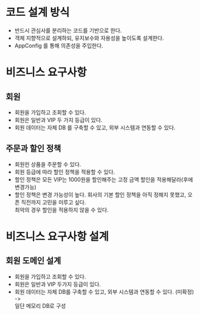 # 코드 설계 방식

* 반드시 관심사를 분리하는 코드를 기반으로 한다.
* 객체 지향적으로 설계하되, 유지보수와 자용성을 높이도록 설계한다.
* AppConfig 를 통해 의존성을 주입한다.


# 비즈니스 요구사항

## 회원
* 회원을 가입하고 조회할 수 있다.
* 회원은 일반과 VIP 두 가지 등급이 있다.
* 회원 데이터는 자체 DB 를 구축할 수 있고, 외부 시스템과 연동할 수 있다.

## 주문과 할인 정책
* 회원읜 상품을 주문할 수 있다.
* 회원 등급에 따라 할인 정책을 적용할 수 있다.
* 할인 정책은 모든 VIP는 1000원을 할인해주는 고정 금액 할인을 적용해달라(후에 변경가능)
* 할인 정책은 변경 가능성이 높다. 회사의 기본 할인 정책을 아직 정해지 못했고, 오픈 직전까지 고민을 미루고 싶다. 
  <br>최악의 경우 할인을 적용하지 않을 수 있다.
  
  
# 비즈니스 요구사항 설계

## 회원 도메인 설계
* 회원을 가입하고 조회할 수 있다.
* 회원은 일반과 VIP 두가지 등급이 있다.
* 회원 데이터는 자체 DB를 구축할 수 있고, 외부 시스템과 연동할 수 있다. (미확정)
  -> <br>일단 메모리 DB로 구성
